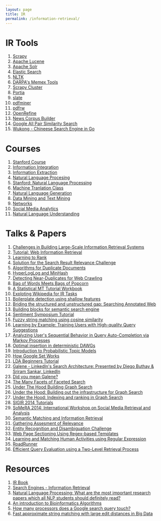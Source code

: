 ```yaml
---
layout: page
title: IR
permalink: /information-retrieval/
---
```


IR Tools
========
1. [Scrapy](http://scrapy.org/)
2. [Apache Lucene](https://lucene.apache.org/core/)
3. [Apache Solr](http://lucene.apache.org/solr/)
4. [Elastic Search](https://www.elastic.co/)
5. [NLTK](http://www.nltk.org/)
6. [DARPA's Memex Tools](http://opencatalog.darpa.mil/MEMEX.html)
7. [Scrapy Cluster](http://scrapy-cluster.readthedocs.org/en/latest/)
8. [Portia](https://github.com/scrapinghub/portia)
9. [slate](https://pypi.python.org/pypi/slate)
10. [pdfminer](https://github.com/euske/pdfminer)
11. [pdfrw](https://github.com/pmaupin/pdfrw)
12. [OpenRefine](http://openrefine.org/)
13. [News Corpus Builder](http://skillachie.github.io/news-corpus-builder/)
14. [Google All Pair Similarity Search](https://code.google.com/p/google-all-pairs-similarity-search/)
15. [Wukong - Chineese Search Engine in Go](https://github.com/huichen/wukong)

Courses
=======
1. [Stanford Course](http://web.stanford.edu/class/cs276/)
2. [Information Integration](http://usc-isi-i2.github.io/knoblock/doc/syllabus/CSCI548_Syllabus_Spring_2015.pdf)
3. [Information Extraction](http://www.cs.cmu.edu/~wcohen/10-707/index-2004.html)
4. [Natural Language Procesing](http://www3.nd.edu/~dchiang/teaching/nlp/)
5. [Stanford: Natural Language Processing](http://web.stanford.edu/class/cs224n/syllabus.shtml#lec1)
6. [Machine Tranlation Class](http://mt-class.org/)
7. [Natural Language Generation](http://www.inf.ed.ac.uk/teaching/courses/nlg/)
8. [Data Mining and Text Mining](http://www.cs.uic.edu/~liub/teach/cs583-fall-15/cs583.html)
9. [Networks](https://courses.cit.cornell.edu/info2040_2014fa/)
10. [Social Media Analytics](http://www.isi.edu/~lerman/courses/csci599_2015/Syllabus-Social%20Media%20Analytics_v1.pdf)
11. [Natural Language Understanding](http://web.stanford.edu/class/cs224u/)

Talks & Papers
==============
1. [Challenges in Building Large-Scale Information Retrieval Systems](http://web.stanford.edu/class/cs276/Jeff-Dean-Stanford-CS276-April-2015.pdf)
2. [Tutorial: Web Information Retrieval](http://sci2s.ugr.es/sites/default/files/files/linksInterest/Tutorials/icde.pdf)
3. [Learning to Rank](http://research.microsoft.com/en-us/people/hangli/li-acl-ijcnlp-2009-tutorial.pdf)
4. [Solution for the Search Result Relevance Challenge](https://github.com/ChenglongChen/Kaggle_CrowdFlower/blob/master/Doc/Kaggle_CrowdFlower_ChenglongChen.pdf)
5. [Algorithms for Duplicate Documents](http://www.cs.princeton.edu/courses/archive/spr05/cos598E/bib/Princeton.pdf)
6. [HyperLogLog and MinHash](http://tech.adroll.com/blog/data/2013/07/10/hll-minhash.html)
7. [Detecting Near-Duplicates for Web Crawling](http://www2007.cpsc.ucalgary.ca/papers/paper215.pdf)
8. [Bag of Words Meets Bags of Popcorn](https://www.kaggle.com/c/word2vec-nlp-tutorial)
9. [A Statistical MT Tutorial Workbook](http://www.isi.edu/natural-language/mt/wkbk-rw.pdf)
10. [Exploting Wikipedia for IR Tasks](http://vitiokm.wix.com/wikitutorial)
11. [Boilerplate detection using shallow features](http://www.decom.ufop.br/menotti/rp122/sem/sem1-brayan-milton-art.pdf)
12. [Briding the structured and unstructured gap: Searching Annotated Web](http://www.tcs.tifr.res.in/events/bridging-structured-unstructured-gap-searching-annotated-web)
13. [Building blocks for semantic search engine](http://videolectures.net/iiia06_chakrabarti_rcier/)
14. [Sentiment Symposium Tutorial](http://sentiment.christopherpotts.net/index.html)
15. [Fuzzy string matching using cosine similarity](http://blog.nishtahir.com/2015/09/19/fuzzy-string-matching-using-cosine-similarity/)
16. [Learning by Example: Training Users with High-quality Query Suggestions](http://pc57724.uni-regensburg.de/morgan/papers/sigir2015_queries.pdf)
17. [Analyzing User's Sequential Behavior in Query Auto-Completion via Markov Processes](https://labs.yahoo.com/publications/5689/analyzing-users-sequential-behavior-query-auto-completion-markov-processes)
18. [Optimal insertion in deterministic DAWGs](http://www.sciencedirect.com/science/article/pii/S0304397502005716)
19. [Introduction to Probabilistic Topic Models](https://www.cs.princeton.edu/~blei/papers/Blei2011.pdf)
20. [How Google Set Works](http://www.seobythesea.com/2008/03/how-google-sets-works/)
21. [LDA Beginners Tutorial](http://www.slideshare.net/WayneLee9/lda-oct3-2013)
22. [Galene - LinkedIn's Search Architecture: Presented by Diego Buthay & Sriram Sankar, LinkedIn](http://www.slideshare.net/lucidworks/galene-linkedins-search-architecture-presented-by-diego-buthay-sriram-sankar-linkedin)
23. [Did you mean Galene?](https://engineering.linkedin.com/search/did-you-mean-galene)
24. [The Many Facets of Faceted Search](https://engineering.linkedin.com/faceting/many-facets-faceted-search)
25. [Under The Hood Building Graph Search](https://www.facebook.com/notes/facebook-engineering/under-the-hood-building-graph-search-beta/10151240856103920)
26. [Under the Hood: Building out the infrastructure for Graph Search](https://www.facebook.com/notes/facebook-engineering/under-the-hood-building-out-the-infrastructure-for-graph-search/10151347573598920)
27. [Under the Hood: Indexing and ranking in Graph Search](https://www.facebook.com/notes/facebook-engineering/under-the-hood-indexing-and-ranking-in-graph-search/10151361720763920)
28. [SIGIR 2014 Tutorials](http://sigir.org/sigir2014/finaltutorials.php)
29. [SoMeRA 2014: International Workshop on Social Media Retrieval and Analysis](http://www.cp.jku.at/conferences/SoMeRA2014/)
30. [Semantic Matching and Information Retrieval](http://smir2014.noahlab.com.hk/SMIR2014.htm)
31. [Gathering Assesment of Relevance](https://sites.google.com/site/sigirgear/schedule)
32. [Entity Recognition and Disambiguation Challenge](http://web-ngram.research.microsoft.com/erd2014/Paper.aspx)
33. [Web Page Sectioning Using Regex-based Templates](http://www.ra.ethz.ch/CDstore/www2008/www2008.org/papers/pdf/p1151-mehtaA.pdf)
34. [Learning and Matching Human Activities using Regular Expression](http://www.researchgate.net/profile/Nicola_Conci/publication/224201280_Learning_and_matching_human_activities_using_regular_expressions/links/0deec519ba76fd81d6000000.pdf)
35. [RoadRunner](http://www.vldb.org/conf/2001/P109.pdf)
36. [Efficient Query Evaluation using a Two-Level Retrieval Process](http://cis.poly.edu/westlab/papers/cntdstrb/p426-broder.pdf)

Resources
=========
1. [IR Book](http://www-nlp.stanford.edu/IR-book/)
2. [Search Engines - Information Retrieval](http://ciir.cs.umass.edu/downloads/SEIRiP.pdf)
3. [Natural Language Processing: What are the most important research papers which all NLP students should definitely read?](https://www.quora.com/Natural-Language-Processing/What-are-the-most-important-research-papers-which-all-NLP-students-should-definitely-read)
4. [An introduction to Bioinformatics Algorithms](http://www.math-info.univ-paris5.fr/~lomn/Cours/BC/Publis/Complements/introductiontoBioinformaticsAlgorithms.pdf)
5. [How many processors does a Google search query touch?](https://www.quora.com/How-many-processors-does-a-Google-search-query-touch/answer/Wolf-Garbe)
6. [Fast approximate string matching with large edit distances in Big Data](http://blog.faroo.com/2015/03/24/fast-approximate-string-matching-with-large-edit-distances/)